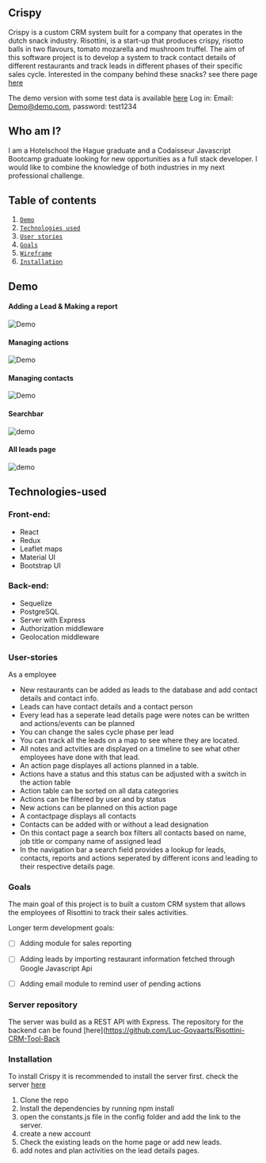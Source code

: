 
## Crispy 

Crispy is a custom CRM system built for a company that operates in the dutch snack industry. Risottini, is a start-up that produces crispy, risotto balls in two flavours, tomato mozarella and mushroom truffel. The aim of this software project is to develop a system to track contact details of different restaurants and track leads in different phases of their specific sales cycle. Interested in the company behind these snacks? see there page [here](https://www.risottini.com/)

The demo version with some test data is available [here](https://ecstatic-rosalind-f39297.netlify.app)
Log in: Email: Demo@demo.com, password: test1234

## Who am I?

I am a Hotelschool the Hague graduate and a Codaisseur Javascript Bootcamp graduate looking for new opportunities as a full stack developer. I would like to combine the knowledge of both industries in my next professional challenge.

## Table of contents
 1. [`Demo`](#Demo)
 2. [`Technologies used`](#Technologies-used)
 3. [`User stories`](#User-stories)
 4. [`Goals`](#Goals)
 5. [`Wireframe`](#Wireframe)
 6. [`Installation`](#Installation)

## Demo

#### Adding a Lead & Making a report

![Demo](https://media.giphy.com/media/JTgklSab4Z7M6x7S8S/giphy.gif)

#### Managing actions 

![Demo](https://media.giphy.com/media/fVUkZIedGdCZ3Oa3ZV/giphy.gif)

#### Managing contacts

![Demo](https://media.giphy.com/media/chWXDxjOvldbHhWUwz/giphy.gif)

#### Searchbar 

![demo](https://media.giphy.com/media/KdwNb4lPr4jlEKa8F8/giphy.gif)

#### All leads page

![demo](https://media.giphy.com/media/cnipYbE3EM4Xh5ybew/giphy.gif)

## Technologies-used

### Front-end:

 - React
 - Redux
 - Leaflet maps
 - Material UI
 - Bootstrap UI

### Back-end:

 - Sequelize
 - PostgreSQL
 - Server with Express
 - Authorization middleware
 - Geolocation middleware

### User-stories

As a employee 
 - New restaurants can be added as leads to the database and add contact details and contact info.
 - Leads can have contact details and a contact person
 - Every lead has a seperate lead details page were notes can be written and actions/events can be planned
 - You can change the sales cycle phase per lead 
 - You can track all the leads on a map to see where they are located. 
 - All notes and actvities are displayed on a timeline to see what other employees have done with that lead. 
 - An action page displayes all actions planned in a table.
 - Actions have a status and this status can be adjusted with a switch in the action table
 - Action table can be sorted on all data categories
 - Actions can be filtered by user and by status
 - New actions can be planned on this action page
 - A contactpage displays all contacts 
 - Contacts can be added with or without a lead designation
 - On this contact page a search box filters all contacts based on name, job title or company name of assigned lead
 - In the navigation bar a search field provides a lookup for leads, contacts, reports and actions seperated by different icons and leading to their respective details page. 

### Goals

The main goal of this project is to built a custom CRM system that allows the employees of Risottini to track their sales activities. 

Longer term development goals:

- [ ] Adding module for sales reporting
- [ ] Adding leads by importing restaurant information fetched through Google Javascript Api 
- [ ] Adding email module to remind user of pending actions


### Server repository

The server was build as a REST API with Express. The repository for the backend can be found [here](https://github.com/Luc-Govaarts/Risottini-CRM-Tool-Back

### Installation

To install Crispy it is recommended to install the server first. check the server [here](https://github.com/Luc-Govaarts/Risottini-CRM-Tool-Back)

1. Clone the repo
2. Install the dependencies by running npm install
3. open the constants.js file in the config folder and add the link to the server.
4. create a new account 
5. Check the existing leads on the home page or add new leads.
6. add notes and plan activities on the lead details pages. 